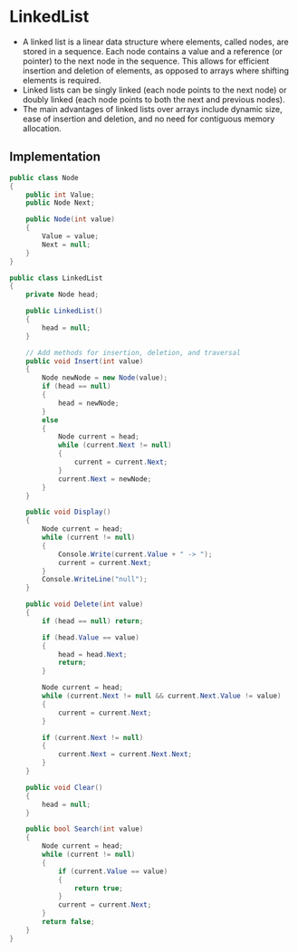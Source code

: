 # LinkedList

- A linked list is a linear data structure where elements, called nodes, are stored in a sequence. Each node contains a value and a reference (or pointer) to the next node in the sequence. This allows for efficient insertion and deletion of elements, as opposed to arrays where shifting elements is required.
- Linked lists can be singly linked (each node points to the next node) or doubly linked (each node points to both the next and previous nodes).
- The main advantages of linked lists over arrays include dynamic size, ease of insertion and deletion, and no need for contiguous memory allocation.

## Implementation

```csharp
public class Node
{
    public int Value;
    public Node Next;

    public Node(int value)
    {
        Value = value;
        Next = null;
    }
}

public class LinkedList
{
    private Node head;

    public LinkedList()
    {
        head = null;
    }

    // Add methods for insertion, deletion, and traversal
    public void Insert(int value)
    {
        Node newNode = new Node(value);
        if (head == null)
        {
            head = newNode;
        }
        else
        {
            Node current = head;
            while (current.Next != null)
            {
                current = current.Next;
            }
            current.Next = newNode;
        }
    }

    public void Display()
    {
        Node current = head;
        while (current != null)
        {
            Console.Write(current.Value + " -> ");
            current = current.Next;
        }
        Console.WriteLine("null");
    }

    public void Delete(int value)
    {
        if (head == null) return;

        if (head.Value == value)
        {
            head = head.Next;
            return;
        }

        Node current = head;
        while (current.Next != null && current.Next.Value != value)
        {
            current = current.Next;
        }

        if (current.Next != null)
        {
            current.Next = current.Next.Next;
        }
    }

    public void Clear()
    {
        head = null;
    }

    public bool Search(int value)
    {
        Node current = head;
        while (current != null)
        {
            if (current.Value == value)
            {
                return true;
            }
            current = current.Next;
        }
        return false;
    }
}

```
